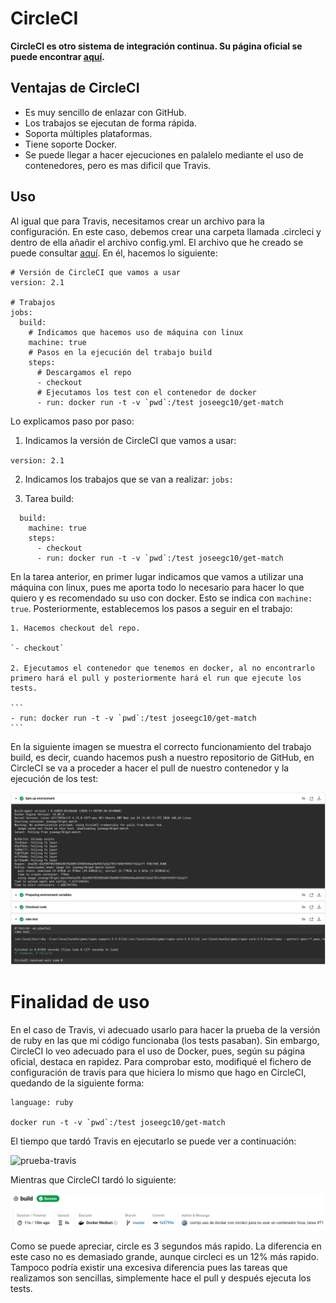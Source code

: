 # CircleCI

**CircleCI es otro sistema de integración continua. Su página oficial se puede encontrar [aquí](https://circleci.com/).**

## Ventajas de CircleCI

- Es muy sencillo de enlazar con GitHub.
- Los trabajos se ejecutan de forma rápida.
- Soporta múltiples plataformas.
- Tiene soporte Docker.
- Se puede llegar a hacer ejecuciones en palalelo mediante el uso de contenedores, pero es mas dificil que Travis.

## Uso

Al igual que para Travis, necesitamos crear un archivo para la configuración. En este caso, debemos crear una carpeta llamada .circleci y dentro de ella añadir el archivo config.yml. El archivo que he creado se puede consultar [aquí](https://github.com/joseegc10/get-match/blob/master/.circleci/config.yml). En él, hacemos lo siguiente:

```
# Versión de CircleCI que vamos a usar
version: 2.1

# Trabajos
jobs:
  build:
    # Indicamos que hacemos uso de máquina con linux
    machine: true
    # Pasos en la ejecución del trabajo build
    steps:
      # Descargamos el repo
      - checkout
      # Ejecutamos los test con el contenedor de docker
      - run: docker run -t -v `pwd`:/test joseegc10/get-match
```

Lo explicamos paso por paso:

1. Indicamos la versión de CircleCI que vamos a usar:

`version: 2.1`

2. Indicamos los trabajos que se van a realizar:
`jobs:`

3. Tarea build:
```
  build:
    machine: true
    steps:
      - checkout
      - run: docker run -t -v `pwd`:/test joseegc10/get-match
```

En la tarea anterior, en primer lugar indicamos que vamos a utilizar una máquina con linux, pues me aporta todo lo necesario para hacer lo que quiero y es recomendado su uso con docker. Esto se indica con `machine: true`. Posteriormente, establecemos los pasos a seguir en el trabajo:

    1. Hacemos checkout del repo.

    `- checkout`

    2. Ejecutamos el contenedor que tenemos en docker, al no encontrarlo primero hará el pull y posteriormente hará el run que ejecute los tests.

    ```
    - run: docker run -t -v `pwd`:/test joseegc10/get-match
    ```

En la siguiente imagen se muestra el correcto funcionamiento del trabajo build, es decir, cuando hacemos push a nuestro repositorio de GitHub, en CircleCI se va a proceder a hacer el pull de nuestro contenedor y la ejecución de los test:

![test](https://raw.githubusercontent.com/joseegc10/get-match/master/docs/img/circleci/test.png)


# Finalidad de uso

En el caso de Travis, vi adecuado usarlo para hacer la prueba de la versión de ruby en las que mi código funcionaba (los tests pasaban). Sin embargo, CircleCI lo veo adecuado para el uso de Docker, pues, según su página oficial, destaca en rapidez. Para comprobar esto, modifiqué el fichero de configuración de travis para que hiciera lo mismo que hago en CircleCI, quedando de la siguiente forma:

```
language: ruby

docker run -t -v `pwd`:/test joseegc10/get-match
```

El tiempo que tardó Travis en ejecutarlo se puede ver a continuación:

![prueba-travis](https://raw.githubusercontent.com/joseegc10/get-match/master/docs/img/circleci/prueba-travis.png)

Mientras que CircleCI tardó lo siguiente:

![prueba-circle](https://raw.githubusercontent.com/joseegc10/get-match/master/docs/img/circleci/prueba-circle.png)

Como se puede apreciar, circle es 3 segundos más rapido. La diferencia en este caso no es demasiado grande, aunque circleci es un 12% más rapido. Tampoco podría existir una excesiva diferencia pues las tareas que realizamos son sencillas, simplemente hace el pull y después ejecuta los tests.